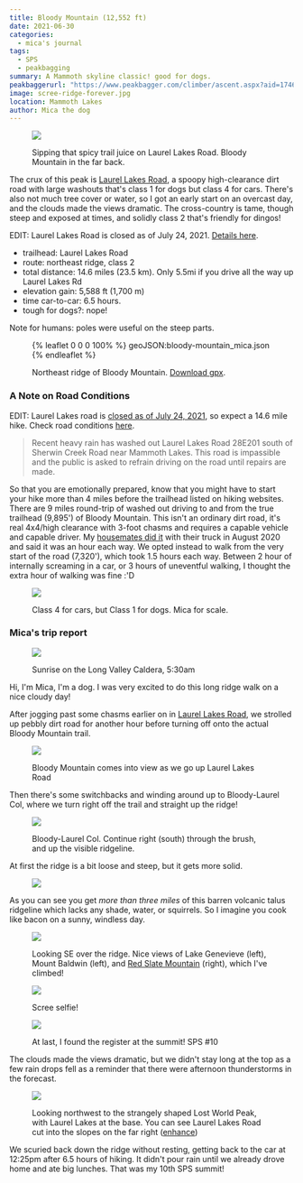 ```yaml
---
title: Bloody Mountain (12,552 ft)
date: 2021-06-30
categories:
  - mica's journal
tags:
  - SPS
  - peakbagging
summary: A Mammoth skyline classic! good for dogs.
peakbaggerurl: "https://www.peakbagger.com/climber/ascent.aspx?aid=1746834"
image: scree-ridge-forever.jpg
location: Mammoth Lakes
author: Mica the dog
---
```


<figure>

![](bloody-mt-puddle-sip.jpg)

<figcaption>
Sipping that spicy trail juice on Laurel Lakes Road. Bloody Mountain in the far back.
</figcaption>
</figure>

The crux of this peak is [Laurel Lakes Road](#A-Note-on-Road-Conditions), a spoopy high-clearance dirt road with large washouts that's class 1 for dogs but class 4 for cars. There's also not much tree cover or water, so I got an early start on an overcast day, and the clouds made the views dramatic. The cross-country is tame, though steep and exposed at times, and solidly class 2 that's friendly for dingos!

EDIT: Laurel Lakes Road is closed as of July 24, 2021. [Details here](#A-Note-on-Road-Conditions).

- trailhead: Laurel Lakes Road
- route: northeast ridge, class 2
- total distance: 14.6 miles (23.5 km). Only 5.5mi if you drive all the way up Laurel Lakes Rd
- elevation gain: 5,588 ft (1,700 m)
- time car-to-car: 6.5 hours.
- tough for dogs?: nope!

Note for humans: poles were useful on the steep parts.

<figure>

{% leaflet 0 0 0 100% %}
geoJSON:bloody-mountain_mica.json
{% endleaflet %}

<figcaption>

Northeast ridge of Bloody Mountain. [Download gpx](bloody-mountain_mica.gpx).

</figcaption>
</figure>

### A Note on Road Conditions

EDIT: Laurel Lakes road is [closed as of July 24, 2021](https://www.fs.usda.gov/alerts/inyo/alerts-notices/?aid=67754), so expect a 14.6 mile hike. Check road conditions [here](https://www.fs.usda.gov/recarea/inyo/recreation/hiking/recarea/?recid=20464&actid=51).

> Recent heavy rain has washed out Laurel Lakes Road 28E201 south of Sherwin Creek Road near Mammoth Lakes. This road is impassible and the public is asked to refrain driving on the road until repairs are made.

So that you are emotionally prepared, know that you might have to start your hike more than 4 miles before the trailhead listed on hiking websites. There are 9 miles round-trip of washed out driving to and from the true trailhead (9,895') of Bloody Mountain. This isn't an ordinary dirt road, it's real 4x4/high clearance with 3-foot chasms and requires a capable vehicle and capable driver. My [housemates did it](https://www.peakbagger.com/climber/ascent.aspx?aid=1454752) with their truck in August 2020 and said it was an hour each way. We opted instead to walk from the very start of the road (7,320'), which took 1.5 hours each way. Between 2 hour of internally screaming in a car, or 3 hours of uneventful walking, I thought the extra hour of walking was fine :'D

<figure>

![](road-conditions.jpg)

<figcaption>
Class 4 for cars, but Class 1 for dogs. Mica for scale.
</figcaption>
</figure>

### Mica's trip report

<figure>

![](sunrise.jpg)

<figcaption>
Sunrise on the Long Valley Caldera, 5:30am
</figcaption>
</figure>

Hi, I'm Mica, I'm a dog. I was very excited to do this long ridge walk on a nice cloudy day!

After jogging past some chasms earlier on in [Laurel Lakes Road](#A-Note-on-Road-Conditions), we strolled up pebbly dirt road for another hour before turning off onto the actual Bloody Mountain trail.

<figure>

![](bloody-mt-from-laurel-road.jpg)

<figcaption>
Bloody Mountain comes into view as we go up Laurel Lakes Road
</figcaption>
</figure>

Then there's some switchbacks and winding around up to Bloody-Laurel Col, where we turn right off the trail and straight up the ridge!

<figure>

![](leaving-the-trail.jpg)

<figcaption>
Bloody-Laurel Col. Continue right (south) through the brush, and up the visible ridgeline.
</figcaption>
</figure>

At first the ridge is a bit loose and steep, but it gets more solid.

<div class="photo-small">
<figure>

![](ridge-walk-1.jpg)

<figcaption>

</figcaption>
</figure>
</div>

As you can see you get _more than three miles_ of this barren volcanic talus ridgeline which lacks any shade, water, or squirrels. So I imagine you cook like bacon on a sunny, windless day.

<div class="photo-small">
<figure>

![](dorothy-lake-baldwin.jpg)

<figcaption>

Looking SE over the ridge. Nice views of Lake Genevieve (left), Mount Baldwin (left), and [Red Slate Mountain](/blog/Red-Slate-Mountain) (right), which I've climbed!

</figcaption>
</figure>
</div>

<figure>

![](scree-ridge-forever.jpg)

<figcaption>
Scree selfie!
</figcaption>
</figure>

<figure>

![](summit.jpg)

<figcaption>
At last, I found the register at the summit! SPS #10
</figcaption>
</figure>

The clouds made the views dramatic, but we didn't stay long at the top as a few rain drops fell as a reminder that there were afternoon thunderstorms in the forecast.

<figure>

![](lost-world-and-town.jpg)

<figcaption>

Looking northwest to the strangely shaped Lost World Peak, with Laurel Lakes at the base. You can see Laurel Lakes Road cut into the slopes on the far right ([enhance](lost-world-XL.jpg))

</figcaption>
</figure>

We scuried back down the ridge without resting, getting back to the car at 12:25pm after 6.5 hours of hiking. It didn't pour rain until we already drove home and ate big lunches. That was my 10th SPS summit!
